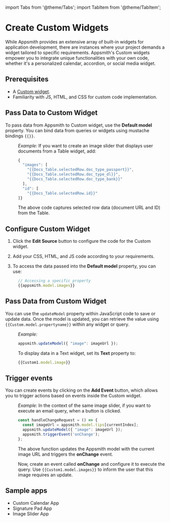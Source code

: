 import Tabs from '@theme/Tabs';
import TabItem from '@theme/TabItem';

# Create Custom Widgets 

While Appsmith provides an extensive array of built-in widgets for application development, there are instances where your project demands a widget tailored to specific requirements. Appsmith's Custom widgets empower you to integrate unique functionalities with your own code, whether it's a personalized calendar, accordion, or social media widget.


## Prerequisites

* A [Custom widget](/reference/widgets/custom).
* Familiarity with JS, HTML, and CSS for custom code implementation.



## Pass Data to Custom Widget

To pass data from Appsmith to Custom widget, use the **Default model** property. You can bind data from queries or widgets using mustache bindings `{{}}`.

<dd>

*Example:* If you want to create an image slider that displays user documents from a Table widget, add:

```js
{
  "images": [
    "{{Docs_Table.selectedRow.doc_type_passport}}",
    "{{Docs_Table.selectedRow.doc_type_dl}}",
    "{{Docs_Table.selectedRow.doc_type_bank}}"
  ],
  "id": [
    "{{Docs_Table.selectedRow.id}}"
]}
```

The above code captures selected row data (document URL and ID) from the Table.

</dd>


## Configure Custom Widget

1. Click the **Edit Source** button to configure the code for the Custom widget.

2. Add your CSS, HTML, and JS code according to your requirements.

3. To access the data passed into the **Default model** property, you can use:

<dd>

```js
// Accessing a specific property 
{{appsmith.model.images}}
```

</dd>



## Pass Data from Custom Widget
 
You can use the `updateModel` property within JavaScript code to save or update data. Once the model is updated, you can retrieve the value using `{{Custom.model.propertyname}}` within any widget or query.

<dd>

*Example:*

```js
appsmith.updateModel({ "image": imageUrl });
```

To display data in a Text widget, set its **Text** property to:

```js
{{Custom1.model.image}}
```

</dd>


## Trigger events
 
You can create events by clicking on the **Add Event** button, which allows you to trigger actions based on events inside the Custom widget.


<dd>

*Example:* In the context of the same image slider,  if you want to execute an email query, when a button is clicked. 

```js
const handleChangeRequest = () => {
  const imageUrl = appsmith.model.tips[currentIndex];
  appsmith.updateModel({ "image": imageUrl });
  appsmith.triggerEvent('onChange');
};
```
 The above function updates the Appsmith model with the current image URL and triggers the **onChange** event.

 Now, create an event called **onChange** and configure it to execute the query. Use `{{Custom1.model.images}}` to inform the user that this image requires an update.


</dd>


## Sample apps

* Custom Calendar App
* Signature Pad App
* Image Slider App

